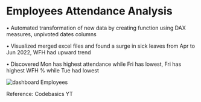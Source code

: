 # Employees Attendance Analysis

•	Automated transformation of new data by creating function using DAX measures, unpivoted dates columns 

•	Visualized merged excel files and found a surge in sick leaves from Apr to Jun 2022, WFH had upward trend 

•	Discovered Mon has highest attendance while Fri has lowest, Fri has highest WFH % while Tue had lowest


![dashboard Employees](https://user-images.githubusercontent.com/87562455/229882138-e545e77e-3871-498e-8c72-6805862ca4e2.png)

Reference: Codebasics YT
